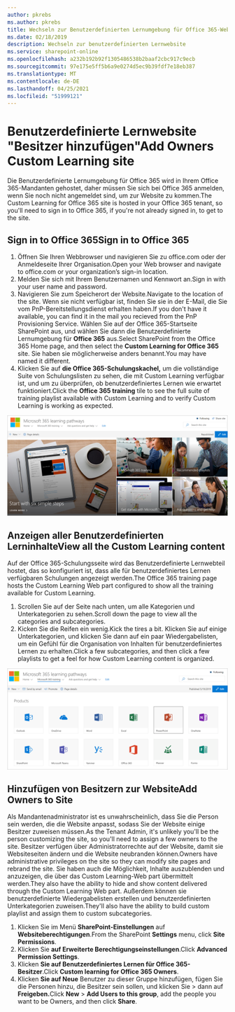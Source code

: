 ```yaml
---
author: pkrebs
ms.author: pkrebs
title: Wechseln zur Benutzerdefinierten Lernumgebung für Office 365-Website
ms.date: 02/18/2019
description: Wechseln zur benutzerdefinierten Lernwebsite
ms.service: sharepoint-online
ms.openlocfilehash: a232b192b92f1305486538b2baaf2cbc917c9ecb
ms.sourcegitcommit: 97e175e5ff5b6a9e0274d5ec9b39fdf7e18eb387
ms.translationtype: MT
ms.contentlocale: de-DE
ms.lasthandoff: 04/25/2021
ms.locfileid: "51999121"
---
```

# <a name="add-owners-custom-learning-site"></a><span data-ttu-id="9db6b-103">Benutzerdefinierte Lernwebsite "Besitzer hinzufügen"</span><span class="sxs-lookup"><span data-stu-id="9db6b-103">Add Owners Custom Learning site</span></span>

<span data-ttu-id="9db6b-104">Die Benutzerdefinierte Lernumgebung für Office 365 wird in Ihrem Office 365-Mandanten gehostet, daher müssen Sie sich bei Office 365 anmelden, wenn Sie noch nicht angemeldet sind, um zur Website zu kommen.</span><span class="sxs-lookup"><span data-stu-id="9db6b-104">The Custom Learning for Office 365 site is hosted in your Office 365 tenant, so you'll need to sign in to Office 365, if you're not already signed in, to get to the site.</span></span> 

## <a name="sign-in-to-office-365"></a><span data-ttu-id="9db6b-105">Sign in to Office 365</span><span class="sxs-lookup"><span data-stu-id="9db6b-105">Sign in to Office 365</span></span> 

1.  <span data-ttu-id="9db6b-106">Öffnen Sie Ihren Webbrowser und navigieren Sie zu office.com oder der Anmeldeseite Ihrer Organisation.</span><span class="sxs-lookup"><span data-stu-id="9db6b-106">Open your Web browser and navigate to office.com or your organization’s sign-in location.</span></span> 
2.  <span data-ttu-id="9db6b-107">Melden Sie sich mit Ihrem Benutzernamen und Kennwort an.</span><span class="sxs-lookup"><span data-stu-id="9db6b-107">Sign in with your user name and password.</span></span>
3.  <span data-ttu-id="9db6b-108">Navigieren Sie zum Speicherort der Website.</span><span class="sxs-lookup"><span data-stu-id="9db6b-108">Navigate to the location of the site.</span></span> <span data-ttu-id="9db6b-109">Wenn sie nicht verfügbar ist, finden Sie sie in der E-Mail, die Sie vom PnP-Bereitstellungsdienst erhalten haben.</span><span class="sxs-lookup"><span data-stu-id="9db6b-109">If you don't have it available, you can find it in the mail you recieved from the PnP Provisioning Service.</span></span> <span data-ttu-id="9db6b-110">Wählen Sie auf der Office 365-Startseite SharePoint aus, und wählen Sie dann die Benutzerdefinierte Lernumgebung für **Office 365** aus.</span><span class="sxs-lookup"><span data-stu-id="9db6b-110">Select SharePoint from the Office 365 Home page, and then select the **Custom Learning for Office 365** site.</span></span> <span data-ttu-id="9db6b-111">Sie haben sie möglicherweise anders benannt.</span><span class="sxs-lookup"><span data-stu-id="9db6b-111">You may have named it different.</span></span> 
5. <span data-ttu-id="9db6b-112">Klicken Sie auf **die Office 365-Schulungskachel,** um die vollständige Suite von Schulungslisten zu sehen, die mit Custom Learning verfügbar ist, und um zu überprüfen, ob benutzerdefiniertes Lernen wie erwartet funktioniert.</span><span class="sxs-lookup"><span data-stu-id="9db6b-112">Click the **Office 365 training** tile to see the full suite of training playlist available with Custom Learning and to verify Custom Learning is working as expected.</span></span> 

![cg-goto.png](media/cg-goto.png)

## <a name="view-all-the-custom-learning-content"></a><span data-ttu-id="9db6b-114">Anzeigen aller Benutzerdefinierten Lerninhalte</span><span class="sxs-lookup"><span data-stu-id="9db6b-114">View all the Custom Learning content</span></span>
<span data-ttu-id="9db6b-115">Auf der Office 365-Schulungsseite wird das Benutzerdefinierte Lernwebteil hostet, das so konfiguriert ist, dass alle für benutzerdefiniertes Lernen verfügbaren Schulungen angezeigt werden.</span><span class="sxs-lookup"><span data-stu-id="9db6b-115">The Office 365 training page hosts the Custom Learning Web part configured to show all the training available for Custom Learning.</span></span> 

1. <span data-ttu-id="9db6b-116">Scrollen Sie auf der Seite nach unten, um alle Kategorien und Unterkategorien zu sehen.</span><span class="sxs-lookup"><span data-stu-id="9db6b-116">Scroll down the page to view all the categories and subcategories.</span></span>
2. <span data-ttu-id="9db6b-117">Kicken Sie die Reifen ein wenig.</span><span class="sxs-lookup"><span data-stu-id="9db6b-117">Kick the tires a bit.</span></span> <span data-ttu-id="9db6b-118">Klicken Sie auf einige Unterkategorien, und klicken Sie dann auf ein paar Wiedergabelisten, um ein Gefühl für die Organisation von Inhalten für benutzerdefiniertes Lernen zu erhalten.</span><span class="sxs-lookup"><span data-stu-id="9db6b-118">Click a few subcategories, and then click a few playlists to get a feel for how Custom Learning content is organized.</span></span> 

![cg-gotoall.png](media/cg-gotoall.png)

## <a name="add-owners-to-site"></a><span data-ttu-id="9db6b-120">Hinzufügen von Besitzern zur Website</span><span class="sxs-lookup"><span data-stu-id="9db6b-120">Add Owners to Site</span></span>
<span data-ttu-id="9db6b-121">Als Mandantenadministrator ist es unwahrscheinlich, dass Sie die Person sein werden, die die Website anpasst, sodass Sie der Website einige Besitzer zuweisen müssen.</span><span class="sxs-lookup"><span data-stu-id="9db6b-121">As the Tenant Admin, it's unlikely you'll be the person customizing the site, so you'll need to assign a few owners to the site.</span></span> <span data-ttu-id="9db6b-122">Besitzer verfügen über Administratorrechte auf der Website, damit sie Websiteseiten ändern und die Website neubranden können.</span><span class="sxs-lookup"><span data-stu-id="9db6b-122">Owners have administrative privileges on the site so they can modify site pages and rebrand the site.</span></span> <span data-ttu-id="9db6b-123">Sie haben auch die Möglichkeit, Inhalte auszublenden und anzuzeigen, die über das Custom Learning-Web part übermittelt werden.</span><span class="sxs-lookup"><span data-stu-id="9db6b-123">They also have the ability to hide and show content delivered through the Custom Learning Web part.</span></span> <span data-ttu-id="9db6b-124">Außerdem können sie benutzerdefinierte Wiedergabelisten erstellen und benutzerdefinierten Unterkategorien zuweisen.</span><span class="sxs-lookup"><span data-stu-id="9db6b-124">They'll also have the ability to build custom playlist and assign them to custom subcategories.</span></span>  

1. <span data-ttu-id="9db6b-125">Klicken Sie im Menü **SharePoint-Einstellungen** auf **Websiteberechtigungen**.</span><span class="sxs-lookup"><span data-stu-id="9db6b-125">From the SharePoint **Settings** menu, click **Site Permissions**.</span></span>
2. <span data-ttu-id="9db6b-126">Klicken Sie **auf Erweiterte Berechtigungseinstellungen**.</span><span class="sxs-lookup"><span data-stu-id="9db6b-126">Click **Advanced Permission Settings**.</span></span>
3. <span data-ttu-id="9db6b-127">Klicken **Sie auf Benutzerdefiniertes Lernen für Office 365-Besitzer**.</span><span class="sxs-lookup"><span data-stu-id="9db6b-127">Click **Custom learning for Office 365 Owners**.</span></span>
4. <span data-ttu-id="9db6b-128">Klicken **Sie auf Neue** Benutzer zu dieser Gruppe hinzufügen, fügen Sie die Personen hinzu, die Besitzer sein sollen, und klicken Sie  >  dann auf **Freigeben.**</span><span class="sxs-lookup"><span data-stu-id="9db6b-128">Click **New** > **Add Users to this group**, add the people you want to be Owners, and then click **Share**.</span></span>

